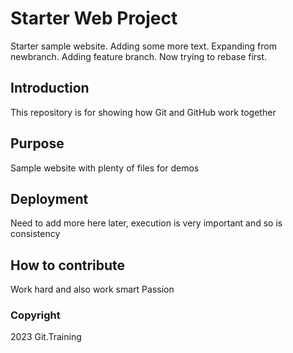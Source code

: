 # Starter Web Project

Starter sample website. Adding some more text. Expanding from newbranch. Adding feature branch. Now trying to rebase first.

## Introduction
This repository is for showing how Git and GitHub work together

## Purpose

Sample website with plenty of files for demos

## Deployment

Need to add more here later, execution is very important and so is consistency
 
## How to contribute

Work hard and also work smart
Passion

### Copyright

2023 Git.Training